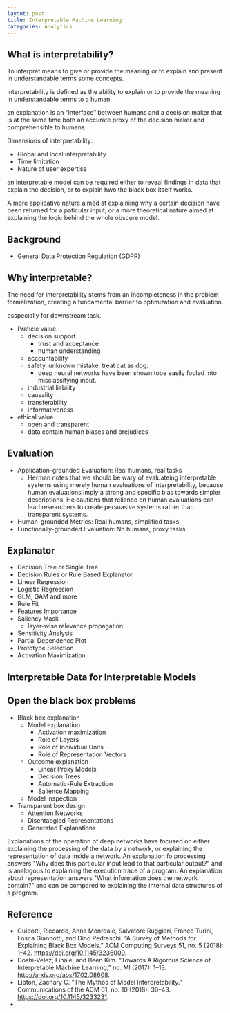 ```yaml
---
layout: post
title: Interpretable Machine Learning
categories: Analytics
---
```


## What is interpretability?

To interpret means to give or provide the meaning or to explain and present in understandable terms some concepts.

interpretability is defined as the ability to explain or to provide the meaning in understandable terms to a human.

an explanation is an “interface” between humans and a decision maker that is at the same time both an accurate proxy of the decision maker and comprehensible to humans.

Dimensions of interpretability:

- Global and local interpretability
- Time limitation
- Nature of user expertise

an interpretable model can be required either to reveal findings in data that explain the decision, or to explain hwo the black box itself works.

A more applicative nature aimed at explainiing why a certain decision have been returned for a paticular input, or a more theoretical nature aimed at explaining the logic behind the whole obscure model.

## Background

- General Data Protection Regulation (GDPR)

## Why interpretable?

The need for interpretability stems from an incompleteness in the problem formalization, creating a fundamental barrier to optimization and evaluation.

esspecially for downstream task.

- Praticle value. 
    - decision support. 
        - trust and acceptance
        - human understanding
    - accountability
    - safety. unknown mistake. treat cat as dog.
        - deep neural networks have been shown tobe easily fooled into misclassifying input.
    - industrial liability
    - causality
    - transferability
    - informativeness
- ethical value. 
    - open and transparent
    - data contain human biases and prejudices

## Evaluation

- Application-grounded Evaluation: Real humans, real tasks
    - Herman notes that we should be wary of evaluateing interpretable systems using merely human evaluations of interpretability, because human evaluations imply a strong and specific bias towards simpler descriptions. He cautions that reliance on human evaluations can lead researchers to create persuasive systems rather than transparent systems.
- Human-grounded Metrics: Real humans, simplified tasks
- Functionally-grounded Evaluation: No humans, proxy tasks

## Explanator

- Decision Tree or Single Tree
- Decision Rules or Rule Based Explanator
- Linear Regression
- Logistic Regression
- GLM, GAM and more
- Rule Fit
- Features Importance
- Saliency Mask
    - layer-wise relevance propagation
- Sensitivity Analysis
- Partial Dependence Plot
- Prototype Selection
- Activation Maximization


## Interpretable Data for Interpretable Models



## Open the black box problems

- Black box explanation
    - Model explanation
        - Activation maximization
        - Role of Layers
        - Role of Individual Units
        - Role of Representation Vectors
    - Outcome explanation
        - Linear Proxy Models
        - Decision Trees
        - Automatic-Rule Extraction
        - Salience Mapping
    - Model inspection
- Transparent box design
    - Attention Networks
    - Disentabgled Representations
    - Generated Explanations

Explanations of the operation of deep networks have focused on either explaining the processing of the data by a network, or explaining the representation of data inside a network. An explanation fo processing answers "Why does this particular input lead to that particular output?" and is analogous to explaining the execution trace of a program. An explanation about representation answers "What information does the network contain?" and can be compared to explaining the internal data structures of a program.



## Reference

- Guidotti, Riccardo, Anna Monreale, Salvatore Ruggieri, Franco Turini, Fosca Giannotti, and Dino Pedreschi. “A Survey of Methods for Explaining Black Box Models.” ACM Computing Surveys 51, no. 5 (2018): 1–42. https://doi.org/10.1145/3236009.
- Doshi-Velez, Finale, and Been Kim. “Towards A Rigorous Science of Interpretable Machine Learning,” no. Ml (2017): 1–13. http://arxiv.org/abs/1702.08608.
- Lipton, Zachary C. “The Mythos of Model Interpretability.” Communications of the ACM 61, no. 10 (2018): 36–43. https://doi.org/10.1145/3233231.
- 